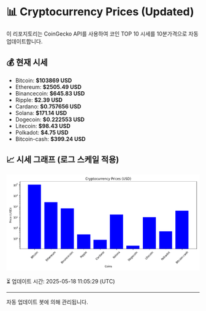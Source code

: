 
# 📊 Cryptocurrency Prices (Updated)

이 리포지토리는 CoinGecko API를 사용하여 코인 TOP 10 시세를 10분가격으로 자동 업데이트합니다.

## 💰 현재 시세
- Bitcoin: **$103869 USD**
- Ethereum: **$2505.49 USD**
- Binancecoin: **$645.83 USD**
- Ripple: **$2.39 USD**
- Cardano: **$0.757656 USD**
- Solana: **$171.14 USD**
- Dogecoin: **$0.222553 USD**
- Litecoin: **$98.43 USD**
- Polkadot: **$4.75 USD**
- Bitcoin-cash: **$399.24 USD**

## 📈 시세 그래프 (로그 스케일 적용)
![Crypto Prices](crypto_prices.png)

⏳ 업데이트 시간: 2025-05-18 11:05:29 (UTC)

---
자동 업데이트 봇에 의해 관리됩니다.
